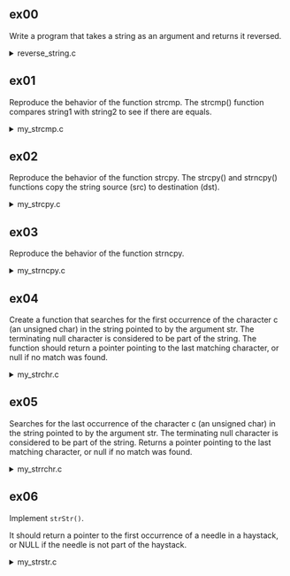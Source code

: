 ## ex00

Write a program that takes a string as an argument and returns it reversed.

<details>
  <summary>reverse_string.c</summary>

```c
#include <stdio.h>
#include <string.h>

// Function to reverse a string in-place
char* reverse_string(char* str) {
    int length = strlen(str);
    int start = 0;          // Index of the first character
    int end = length - 1;   // Index of the last character

    // Iterate until the start index crosses the end index
    while (start < end) {
        // Swap characters at start and end indices
        char temp = str[start];
        str[start] = str[end];
        str[end] = temp;

        // Move indices towards each other for the next iteration
        start++;
        end--;
    }

    // Return the reversed string
    return str;
}
```

</details>

## ex01

Reproduce the behavior of the function strcmp.
The strcmp() function compares string1 with string2 to see if there are equals.

<details>

  <summary>my_strcmp.c</summary>

```c

#include <stdio.h>

// Define a function called my_strcmp that takes two char pointers as parameters.
int my_strcmp(char* str1, char* str2) {
    // Iterate through the strings while both are not at the end ('\0').
    while (*str1 != '\0' && *str2 != '\0') {
        // Compare the characters at the current positions in both strings.
        if (*str1 != *str2) {
            // If the characters are different, return the difference between their ASCII values.
            // This will indicate whether str1 comes before or after str2 in lexicographic order.
            return (*str1 - *str2);
        }
        // Move to the next character in each string.
        str1++;
        str2++;
    }

    // If both strings are completely equal, they have the same characters in the same order.
    if (*str1 == *str2) {
        // Return 0 to indicate equality.
        return 0;
    }

    // If one string is longer than the other, return the difference in lengths.
    return (*str1 - *str2);
}

int main()
```

</details>

## ex02

Reproduce the behavior of the function strcpy.
The strcpy() and strncpy() functions copy the string source (src) to destination (dst).

<details>
  <summary>my_strcpy.c</summary>

```c
#include <stdio.h>

char* my_strcpy(char* dst, const char* src) {
    // Copy each character from src to dst until the null terminator is reached.
    while (*src != '\0') {
        *dst = *src; // Copy the character
        dst++;      // Move to the next position in dst
        src++;      // Move to the next character in src
    }

    // Add the null terminator to the end of the copied string.
    *dst = '\0';

    // Return the destination string.
    return dst;
}

int main() {
    char dst[100] = {0};
    char *src = "Hello";

    printf("my_strcpy -> %s\n", my_strcpy(dst, src));

    return 0;
}

```

</details>

## ex03

Reproduce the behavior of the function strncpy.

<details>
  <summary>my_strncpy.c</summary>

```c
#include <stdio.h>

char* my_strncpy(char* dst, const char* src, int n) {
    int i;
    // Copy each character from src to dst up to n characters or until the null terminator is reached.
    for (i = 0; i < n && *src != '\0'; i++) {
        *dst = *src; // Copy the character
        dst++;      // Move to the next position in dst
        src++;      // Move to the next character in src
    }

    // Fill any remaining positions in dst with null characters if n is not reached.
    for (; i < n; i++) {
        *dst = '\0';
        dst++;
    }

    // Return the destination string.
    return dst;
}

int main() {
    char dst[10] = {0};
    char *src = "Hello";
    int n = 3;

    printf("my_strncpy -> %s\n", my_strncpy(dst, src, n));

    return 0;
}


```

</details>

## ex04

Create a function that searches for the first occurrence of the character c (an unsigned char) in the string pointed to by the argument str. The terminating null character is considered to be part of the string. The function should return a pointer pointing to the last matching character, or null if no match was found.

<details>
  <summary>my_strchr.c</summary>

```c
// Include the standard I/O library for input/output functions
#include <stdio.h>

// Define a function named my_strchr that takes a pointer to a character (string) and a character as parameters
char* my_strchr(char* str, char c) {
    // Declare a pointer named lastMatch and initialize it to NULL
    char* lastMatch = NULL;

    // Start a loop that continues until the end of the string ('\0') is reached
    while (*str != '\0') {
        // Check if the current character is equal to the specified character
        if (*str == c) {
            // If there's a match, assign the current pointer to lastMatch
            lastMatch = str;
            // Exit the loop, as the first match has been found
            break;
        }
        // Move the pointer to the next character in the string
        str++;
    }

    // Return the pointer to the last matching character (or NULL if no match was found)
    return lastMatch;
}

// Define the main function
int main() {
    // Declare a character array named str and initialize it with "abc"
    char str[] = "abc";
    // Declare a character named c and initialize it with 'd'
    char c = 'd';
    // Declare a pointer to a character named result and call the my_strchr function with str and c as arguments
    char* result = my_strchr(str, c);

    // Print the provided input, expected outputs, and actual outputs
    printf("Input: \"%s\"\n", str);
    printf("Expected Output: \n");
    printf("Expected Return Value: NULL\n");
    printf("Output: \n");
    printf("Return Value: %p\n", (void*)result);

    // Return 0 to indicate successful completion of the program
    return 0;
}

```

</details>

## ex05

Searches for the last occurrence of the character c (an unsigned char) in the string pointed to by the argument str. The terminating null character is considered to be part of the string. Returns a pointer pointing to the last matching character, or null if no match was found.

<details>
  <summary>my_strrchr.c</summary>

```c
#include <stdio.h>

// Function to search for the last occurrence of a character in a string
char* my_strrchr(char* str, char c) {
    char* lastMatch = NULL;

    // Iterate through the string until the end is reached
    while (*str != '\0') {
        // Check if the current character matches the specified character
        if (*str == c) {
            lastMatch = str;
        }
        // Move to the next character in the string
        str++;
    }

    // Return the pointer to the last matching character (or NULL if no match was found)
    return lastMatch;
}

// Main function to test the my_strrchr function
int main() {
    char str[] = "abcabc";
    char c = 'b';
    char* result = my_strrchr(str, c);

    printf("Input: \"%s\"\n", str);
    printf("Character to find: '%c'\n", c);

    // Check if a matching character was found
    if (result != NULL) {
        printf("Last Matching Character: '%c'\n", *result);
    } else {
        printf("No Matching Character Found\n");
    }

    return 0;
}
```

</details>

## ex06

Implement `strStr()`.

It should return a pointer to the first occurrence of a needle in a haystack, or NULL if the needle is not part of the haystack.

<details>
  <summary>my_strstr.c</summary>

```c
#include <stdio.h>

// Function to implement strStr()
char* my_strstr(char* haystack, char* needle) {
    if (*needle == '\0') {
        return haystack;  // Return haystack if needle is an empty string
    }

    while (*haystack != '\0') {
        char* hayPtr = haystack;
        char* needlePtr = needle;

        // Compare characters in haystack and needle
        while (*needlePtr != '\0' && *hayPtr == *needlePtr) {
            hayPtr++;
            needlePtr++;
        }

        // Check if entire needle is found in haystack
        if (*needlePtr == '\0') {
            return haystack;  // Return pointer to the beginning of needle in haystack
        }

        haystack++;  // Move to the next character in haystack
    }

    return NULL;  // Return NULL if needle is not found in haystack
}

// Main function to test the my_strstr function
int main() {
    char haystack[] = "Hello, world!";
    char needle[] = "world";

    char* result = my_strstr(haystack, needle);

    printf("Haystack: \"%s\"\n", haystack);
    printf("Needle: \"%s\"\n", needle);

    if (result != NULL) {
        printf("Needle found at index: %ld\n", result - haystack);
    } else {
        printf("Needle not found in haystack\n");
    }

    return 0;
}
```

</details>
